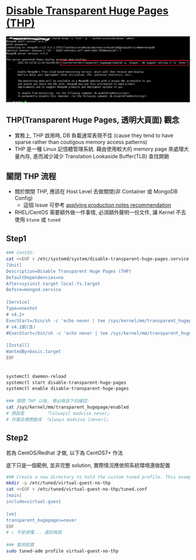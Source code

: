 # [Disable Transparent Huge Pages (THP)](https://docs.mongodb.com/v4.4/tutorial/transparent-huge-pages/)

![HugePage](../../img/huge_page.png)


## THP(Transparent Huge Pages, 透明大頁面) 觀念

- 實務上, THP 啟用時, DB 負載通常表現不佳 (cause they tend to have sparse rather than coutigous memory access patterns)
- THP 是一種 Linux 記憶體管理系統. 藉由使用較大的 memory page 來處理大量內存, 進而減少減少 Translation Lookaside Buffer(TLB) 查找開銷


## 關閉 THP 流程

- 關於關閉 THP, 應該在 Host Level 去做關閉(非 Container 或 MongoDB Config)
    - 這個 Issue 可參考 [applying production notes recommendation](https://github.com/docker-library/mongo/issues/112)
- RHEL/CentOS 需要額外做一件事情, 必須額外聲明一份文件, 讓 Kernel 不去使用 `ktune` 或 `tuned`


## Step1

```bash
### CentOS: 
cat <<EOF > /etc/systemd/system/disable-transparent-huge-pages.service
[Unit]
Description=Disable Transparent Huge Pages (THP)
DefaultDependencies=no
After=sysinit.target local-fs.target
Before=mongod.service

[Service]
Type=oneshot
# v4.2+
ExecStart=/bin/sh -c 'echo never | tee /sys/kernel/mm/transparent_hugepage/enabled > /dev/null'
# v4.2前(含)
#ExecStart=/bin/sh -c 'echo never | tee /sys/kernel/mm/transparent_hugepage/defrag > /dev/null'

[Install]
WantedBy=basic.target
EOF


systemctl daemon-reload
systemctl start disable-transparent-huge-pages
systemctl enable disable-transparent-huge-pages

### 關閉 THP 以後, 務必做底下的確認:
cat /sys/kernel/mm/transparent_hugepage/enabled
# 預設是        「[always] madvise never」
# 作業目標應變成 「always madvise [never]」
```

## Step2

若為 CentOS/Redhat 才做, 以下為 CentOS7+ 作法

底下只是一個範例, 並非完整 solution, 實際情況應依照系統環境還做配置

```bash
### Create a new directory to hold the custom tuned profile. This example inherits from the existing virtual-guest profile, and uses virtual-guest-no-thp as the new profile:
mkdir -p /etc/tuned/virtual-guest-no-thp
cat <<EOF > /etc/tuned/virtual-guest-no-thp/tuned.conf
[main]
include=virtual-guest

[vm]
transparent_hugepages=never
EOF
# ↑ 不是很懂... 遇到再說

### 套用配置
sudo tuned-adm profile virtual-guest-no-thp
```


